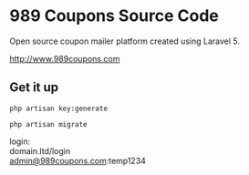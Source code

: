 <h1>989 Coupons Source Code</h1>
<p>Open source coupon mailer platform created using Laravel 5.</p>
<a href="http://www.989coupons.com">http://www.989coupons.com</a>

<h2>Get it up</h2>
<p><code>php artisan key:generate</code></p>
<p><code>php artisan migrate</code></p>

login:<br />
domain.ltd/login<br />
admin@989coupons.com:temp1234
